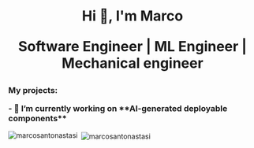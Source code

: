 <h1 align="center">
 <p> Hi 👋, I'm Marco </p>
 <p> Software Engineer | ML Engineer | Mechanical engineer </p>
</h1>

<h3 align="left">My projects:
<p>- 🔭 I’m currently working on **AI-generated deployable components**</p>
</h3>
<p><img align="left" src="https://github-readme-stats.vercel.app/api/top-langs?username=marcosantonastasi&show_icons=true&locale=en&layout=compact" alt="marcosantonastasi" /></p>

<p>&nbsp;<img align="center" src="https://github-readme-stats.vercel.app/api?username=marcosantonastasi&show_icons=true&locale=en" alt="marcosantonastasi" /></p>
